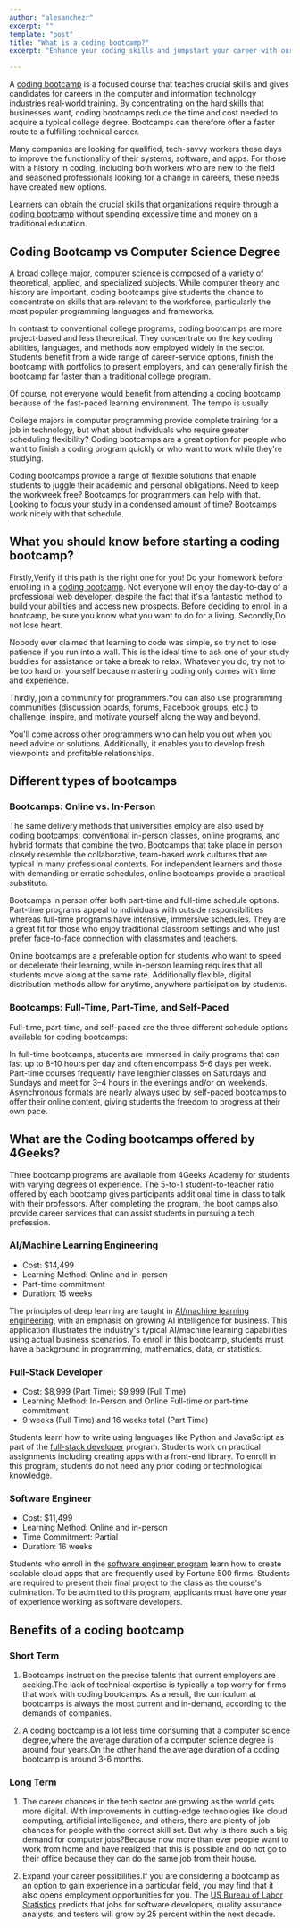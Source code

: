 ```yaml
---
author: "alesanchezr"
excerpt: ""
template: "post" 
title: "What is a coding bootcamp?"
excerpt: "Enhance your coding skills and jumpstart your career with our intensive coding bootcamp. Join a diverse community of learners and receive hands-on, project-based training from industry professionals."

---
```


A [coding bootcamp](https://4geeksacademy.com/us/index) is a focused course that teaches crucial skills and gives candidates for careers in the computer and information technology industries real-world training. By concentrating on the hard skills that businesses want, coding bootcamps reduce the time and cost needed to acquire a typical college degree. Bootcamps can therefore offer a faster route to a fulfilling technical career.

Many companies are looking for qualified, tech-savvy workers these days to improve the functionality of their systems, software, and apps. For those with a history in coding, including both workers who are new to the field and seasoned professionals looking for a change in careers, these needs have created new options.

Learners can obtain the crucial skills that organizations require through a [coding bootcamp](https://4geeksacademy.com/us/coding-campus/coding-bootcamp-miami) without spending excessive time and money on a traditional education.

## Coding Bootcamp vs Computer Science Degree

A broad college major, computer science is composed of a variety of theoretical, applied, and specialized subjects. While computer theory and history are important, coding bootcamps give students the chance to concentrate on skills that are relevant to the workforce, particularly the most popular programming languages and frameworks.

In contrast to conventional college programs, coding bootcamps are more project-based and less theoretical. They concentrate on the key coding abilities, languages, and methods now employed widely in the sector. Students benefit from a wide range of career-service options, finish the bootcamp with portfolios to present employers, and can generally finish the bootcamp far faster than a traditional college program.

Of course, not everyone would benefit from attending a coding bootcamp because of the fast-paced learning environment. The tempo is usually

College majors in computer programming provide complete training for a job in technology, but what about individuals who require greater scheduling flexibility? Coding bootcamps are a great option for people who want to finish a coding program quickly or who want to work while they're studying.

Coding bootcamps provide a range of flexible solutions that enable students to juggle their academic and personal obligations. Need to keep the workweek free? Bootcamps for programmers can help with that. Looking to focus your study in a condensed amount of time? Bootcamps work nicely with that schedule.

## What you should know before starting a coding bootcamp?

Firstly,Verify if this path is the right one for you! Do your homework before enrolling in a [coding bootcamp](https://4geeksacademy.com/us/coding-campus/online-coding-bootcamp). Not everyone will enjoy the day-to-day of a professional web developer, despite the fact that it's a fantastic method to build your abilities and access new prospects. Before deciding to enroll in a bootcamp, be sure you know what you want to do for a living.
Secondly,Do not lose heart.

Nobody ever claimed that learning to code was simple, so try not to lose patience if you run into a wall. This is the ideal time to ask one of your study buddies for assistance or take a break to relax. Whatever you do, try not to be too hard on yourself because mastering coding only comes with time and experience.

Thirdly, join a community for programmers.You can also use programming communities (discussion boards, forums, Facebook groups, etc.) to challenge, inspire, and motivate yourself along the way and beyond.

You'll come across other programmers who can help you out when you need advice or solutions. Additionally, it enables you to develop fresh viewpoints and profitable relationships.

## Different types of bootcamps

### Bootcamps: Online vs. In-Person
The same delivery methods that universities employ are also used by coding bootcamps: conventional in-person classes, online programs, and hybrid formats that combine the two. Bootcamps that take place in person closely resemble the collaborative, team-based work cultures that are typical in many professional contexts. For independent learners and those with demanding or erratic schedules, online bootcamps provide a practical substitute.

Bootcamps in person offer both part-time and full-time schedule options. Part-time programs appeal to individuals with outside responsibilities whereas full-time programs have intensive, immersive schedules. They are a great fit for those who enjoy traditional classroom settings and who just prefer face-to-face connection with classmates and teachers.

Online bootcamps are a preferable option for students who want to speed or decelerate their learning, while in-person learning requires that all students move along at the same rate. Additionally flexible, digital distribution methods allow for anytime, anywhere participation by students.

### Bootcamps: Full-Time, Part-Time, and Self-Paced
Full-time, part-time, and self-paced are the three different schedule options available for coding bootcamps:

In full-time bootcamps, students are immersed in daily programs that can last up to 8-10 hours per day and often encompass 5-6 days per week. Part-time courses frequently have lengthier classes on Saturdays and Sundays and meet for 3–4 hours in the evenings and/or on weekends. Asynchronous formats are nearly always used by self-paced bootcamps to offer their online content, giving students the freedom to progress at their own pace.

## What are the Coding bootcamps offered by 4Geeks?

Three bootcamp programs are available from 4Geeks Academy for students with varying degrees of experience. The 5-to-1 student-to-teacher ratio offered by each bootcamp gives participants additional time in class to talk with their professors. After completing the program, the boot camps also provide career services that can assist students in pursuing a tech profession.

### AI/Machine Learning Engineering
- Cost: $14,499
- Learning Method: Online and in-person
- Part-time commitment
- Duration: 15 weeks

The principles of deep learning are taught in [AI/machine learning engineering](https://4geeksacademy.com/us/coding-bootcamps/machine-learning-engineering), with an emphasis on growing AI intelligence for business. This application illustrates the industry's typical AI/machine learning capabilities using actual business scenarios. To enroll in this bootcamp, students must have a background in programming, mathematics, data, or statistics.

### Full-Stack Developer
- Cost: $8,999 (Part Time); $9,999 (Full Time)
- Learning Method: In-Person and Online Full-time or part-time commitment
- 9 weeks (Full Time) and 16 weeks total (Part Time)

Students learn how to write using languages like Python and JavaScript as part of the [full-stack developer](https://4geeksacademy.com/us/coding-bootcamps/part-time-full-stack-developer) program. Students work on practical assignments including creating apps with a front-end library. To enroll in this program, students do not need any prior coding or technological knowledge.

### Software Engineer
- Cost: $11,499
- Learning Method: Online and in-person
- Time Commitment: Partial
- Duration: 16 weeks

Students who enroll in the [software engineer program](https://4geeksacademy.com/us/coding-bootcamps/software-engineer-bootcamp) learn how to create scalable cloud apps that are frequently used by Fortune 500 firms. Students are required to present their final project to the class as the course's culmination. To be admitted to this program, applicants must have one year of experience working as software developers.

## Benefits of a coding bootcamp

### Short Term
1. Bootcamps instruct on the precise talents that current employers are seeking.The lack of technical expertise is typically a top worry for firms that work with coding bootcamps. As a result, the curriculum at bootcamps is always the most current and in-demand, according to the demands of companies.

2. A coding bootcamp is a lot less time consuming that a computer science degree,where the average duration of a computer science degree is around four years.On the other hand the average duration of a coding bootcamp is around 3-6 months.

### Long Term
1. The career chances in the tech sector are growing as the world gets more digital. With improvements in cutting-edge technologies like cloud computing, artificial intelligence, and others, there are plenty of job chances for people with the correct skill set. But why is there such a big demand for computer jobs?Because now more than ever people want to work from home and have realized that this is possible and do not go to their office because they can do the same job from their house.

2. Expand your career possibilities.If you are considering a bootcamp as an option to gain experience in a particular field, you may find that it also opens employment opportunities for you. The [US Bureau of Labor Statistics](https://www.bls.gov/) predicts that jobs for software developers, quality assurance analysts, and testers will grow by 25 percent within the next decade.